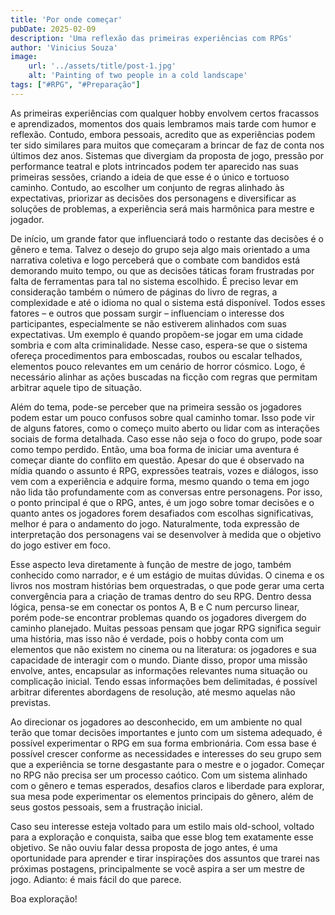```yaml
---
title: 'Por onde começar'
pubDate: 2025-02-09
description: 'Uma reflexão das primeiras experiências com RPGs'
author: 'Vinicius Souza'
image:
    url: '../assets/title/post-1.jpg'
    alt: 'Painting of two people in a cold landscape'
tags: ["#RPG", "#Preparação"]
---
```

As primeiras experiências com qualquer hobby envolvem certos fracassos e aprendizados, momentos dos quais lembramos mais tarde com humor e reflexão. Contudo, embora pessoais, acredito que as experiências podem ter sido similares para muitos que começaram a brincar de faz de conta nos últimos dez anos. Sistemas que divergiam da proposta de jogo, pressão por performance teatral e plots intrincados podem ter aparecido nas suas primeiras sessões, criando a ideia de que esse é o único e tortuoso caminho. Contudo, ao escolher um conjunto de regras alinhado às expectativas, priorizar as decisões dos personagens e diversificar as soluções de problemas, a experiência será mais harmônica para mestre e jogador.

De início, um grande fator que influenciará todo o restante das decisões é o gênero e tema. Talvez o desejo do grupo seja algo mais orientado a uma narrativa coletiva e logo perceberá que o combate com bandidos está demorando muito tempo, ou que as decisões táticas foram frustradas por falta de ferramentas para tal no sistema escolhido. É preciso levar em consideração também o número de páginas do livro de regras, a complexidade e até o idioma no qual o sistema está disponível. Todos esses fatores – e outros que possam surgir – influenciam o interesse dos participantes, especialmente se não estiverem alinhados com suas expectativas. Um exemplo é quando propõem-se jogar em uma cidade sombria e com alta criminalidade. Nesse caso, espera-se que o sistema ofereça procedimentos para emboscadas, roubos ou escalar telhados, elementos pouco relevantes em um cenário de horror cósmico. Logo, é necessário alinhar as ações buscadas na ficção com regras que permitam arbitrar aquele tipo de situação.

Além do tema, pode-se perceber que na primeira sessão os jogadores podem estar um pouco confusos sobre qual caminho tomar. Isso pode vir de alguns fatores, como o começo muito aberto ou lidar com as interações sociais de forma detalhada. Caso esse não seja o foco do grupo, pode soar como tempo perdido. Então, uma boa forma de iniciar uma aventura é começar diante do conflito em questão. Apesar do que é observado na mídia quando o assunto é RPG, expressões teatrais, vozes e diálogos, isso vem com a experiência e adquire forma, mesmo quando o tema em jogo não lida tão profundamente com as conversas entre personagens. Por isso, o ponto principal é que o RPG, antes, é um jogo sobre tomar decisões e o quanto antes os jogadores forem desafiados com escolhas significativas, melhor é para o andamento do jogo. Naturalmente, toda expressão de interpretação dos personagens vai se desenvolver à medida que o objetivo do jogo estiver em foco.

Esse aspecto leva diretamente à função de mestre de jogo, também conhecido como narrador, e é um estágio de muitas dúvidas. O cinema e os livros nos mostram histórias bem orquestradas, o que pode gerar uma certa convergência para a criação de tramas dentro do seu RPG. Dentro dessa lógica, pensa-se em conectar os pontos A, B e C num percurso linear, porém pode-se encontrar problemas quando os jogadores divergem do caminho planejado. Muitas pessoas pensam que jogar RPG significa seguir uma história, mas isso não é verdade, pois o hobby conta com um elementos que não existem no cinema ou na literatura: os jogadores e sua capacidade de interagir com o mundo. Diante disso, propor uma missão envolve, antes, encapsular as informações relevantes numa situação ou complicação inicial. Tendo essas informações bem delimitadas, é possível arbitrar diferentes abordagens de resolução, até mesmo aquelas não previstas.

Ao direcionar os jogadores ao desconhecido, em um ambiente no qual terão que tomar decisões importantes e junto com um sistema adequado, é possível experimentar o RPG em sua forma embrionária. Com essa base é possível crescer conforme as necessidades e interesses do seu grupo sem que a experiência se torne desgastante para o mestre e o jogador. Começar no RPG não precisa ser um processo caótico. Com um sistema alinhado com o gênero e temas esperados, desafios claros e liberdade para explorar, sua mesa pode experimentar os elementos principais do gênero, além de seus gostos pessoais, sem a frustração inicial.

Caso seu interesse esteja voltado para um estilo mais old-school, voltado para a exploração e conquista, saiba que esse blog tem exatamente esse objetivo. Se não ouviu falar dessa proposta de jogo antes, é uma oportunidade para aprender e tirar inspirações dos assuntos que trarei nas próximas postagens, principalmente se você aspira a ser um mestre de jogo. Adianto: é mais fácil do que parece.

Boa exploração\!